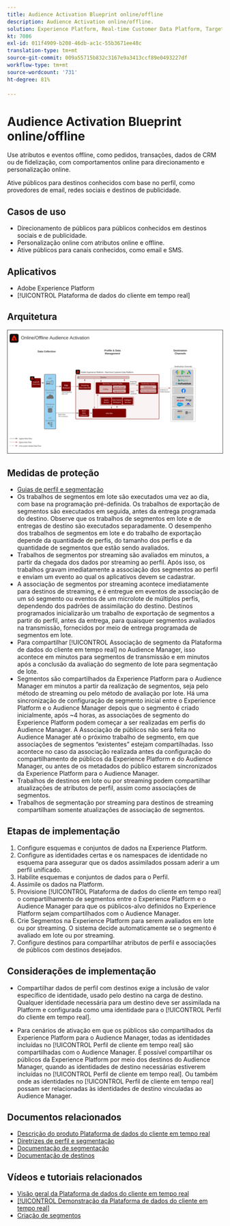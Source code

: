```yaml
---
title: Audience Activation Blueprint online/offline
description: Audience Activation online/offline.
solution: Experience Platform, Real-time Customer Data Platform, Target, Audience Manager, Analytics, Experience Cloud Services, Data Collection
kt: 7086
exl-id: 011f4909-b208-46db-ac1c-55b3671ee48c
translation-type: tm+mt
source-git-commit: 009a55715b832c3167e9a3413ccf89e0493227df
workflow-type: tm+mt
source-wordcount: '731'
ht-degree: 81%

---
```


# Audience Activation Blueprint online/offline

Use atributos e eventos offline, como pedidos, transações, dados de CRM ou de fidelização, com comportamentos online para direcionamento e personalização online.

Ative públicos para destinos conhecidos com base no perfil, como provedores de email, redes sociais e destinos de publicidade.

## Casos de uso

* Direcionamento de públicos para públicos conhecidos em destinos sociais e de publicidade.
* Personalização online com atributos online e offline.
* Ative públicos para canais conhecidos, como email e SMS.

## Aplicativos

* Adobe Experience Platform
* [!UICONTROL Plataforma de dados do cliente em tempo real]

## Arquitetura

<img src="assets/onoff.svg" alt="Arquitetura de referência para o Blueprint de Audience Activation online/offline" style="border:1px solid #4a4a4a" />

## Medidas de proteção

* [Guias de perfil e segmentação](https://experienceleague.adobe.com/docs/experience-platform/profile/guardrails.html?lang=pt-BR)
* Os trabalhos de segmentos em lote são executados uma vez ao dia, com base na programação pré-definida. Os trabalhos de exportação de segmentos são executados em seguida, antes da entrega programada do destino. Observe que os trabalhos de segmentos em lote e de entregas de destino são executados separadamente. O desempenho dos trabalhos de segmentos em lote e do trabalho de exportação depende da quantidade de perfis, do tamanho dos perfis e da quantidade de segmentos que estão sendo avaliados.
* Trabalhos de segmentos por streaming são avaliados em minutos, a partir da chegada dos dados por streaming ao perfil. Após isso, os trabalhos gravam imediatamente a associação dos segmentos ao perfil e enviam um evento ao qual os aplicativos devem se cadastrar.
* A associação de segmentos por streaming acontece imediatamente para destinos de streaming, e é entregue em eventos de associação de um só segmento ou eventos de um microlote de múltiplos perfis, dependendo dos padrões de assimilação do destino. Destinos programados inicializarão um trabalho de exportação de segmentos a partir do perfil, antes da entrega, para quaisquer segmentos avaliados na transmissão, fornecidos por meio de entrega programada de segmentos em lote.
* Para compartilhar [!UICONTROL Associação de segmento da Plataforma de dados do cliente em tempo real] no Audience Manager, isso acontece em minutos para segmentos de transmissão e em minutos após a conclusão da avaliação do segmento de lote para segmentação de lote.
* Segmentos são compartilhados da Experience Platform para o Audience Manager em minutos a partir da realização de segmentos, seja pelo método de streaming ou pelo método de avaliação por lote. Há uma sincronização de configuração de segmento inicial entre o Experience Platform e o Audience Manager depois que o segmento é criado inicialmente, após ~4 horas, as associações de segmento do Experience Platform podem começar a ser realizadas em perfis do Audience Manager. A Associação de públicos não será feita no Audience Manager até o próximo trabalho de segmento, em que associações de segmentos “existentes” estejam compartilhadas. Isso acontece no caso da associação realizada antes da configuração do compartilhamento de públicos da Experience Platform e do Audience Manager, ou antes de os metadados do público estarem sincronizados da Experience Platform para o Audience Manager.
* Trabalhos de destinos em lote ou por streaming podem compartilhar atualizações de atributos de perfil, assim como associações de segmentos.
* Trabalhos de segmentação por streaming para destinos de streaming compartilham somente atualizações de associação de segmentos.

## Etapas de implementação

1. Configure esquemas e conjuntos de dados na Experience Platform.
1. Configure as identidades certas e os namespaces de identidade no esquema para assegurar que os dados assimilados possam aderir a um perfil unificado.
1. Habilite esquemas e conjuntos de dados para o Perfil.
1. Assimile os dados na Platform.
1. Provisione [!UICONTROL Plataforma de dados do cliente em tempo real] o compartilhamento de segmentos entre o Experience Platform e o Audience Manager para que os públicos-alvo definidos no Experience Platform sejam compartilhados com o Audience Manager.
1. Crie Segmentos na Experience Platform para serem avaliados em lote ou por streaming. O sistema decide automaticamente se o segmento é avaliado em lote ou por streaming.
1. Configure destinos para compartilhar atributos de perfil e associações de públicos com destinos desejados.

## Considerações de implementação

* Compartilhar dados de perfil com destinos exige a inclusão de valor específico de identidade, usado pelo destino na carga de destino. Qualquer identidade necessária para um destino deve ser assimilada na Platform e configurada como uma identidade para o [!UICONTROL Perfil do cliente em tempo real].

* Para cenários de ativação em que os públicos são compartilhados da Experience Platform para o Audience Manager, todas as identidades incluídas no [!UICONTROL Perfil de cliente em tempo real] são compartilhadas com o Audience Manager. É possível compartilhar os públicos da Experience Platform por meio dos destinos do Audience Manager, quando as identidades de destino necessárias estiverem incluídas no [!UICONTROL Perfil de cliente em tempo real]. Ou também onde as identidades no [!UICONTROL Perfil de cliente em tempo real] possam ser relacionadas às identidades de destino vinculadas ao Audience Manager.

## Documentos relacionados

* [Descrição do produto Plataforma de dados do cliente em tempo real](https://helpx.adobe.com/br/legal/product-descriptions/real-time-customer-data-platform.html)
* [Diretrizes de perfil e segmentação](https://experienceleague.adobe.com/docs/experience-platform/profile/guardrails.html?lang=en)
* [Documentação de segmentação](https://experienceleague.adobe.com/docs/experience-platform/segmentation/api/streaming-segmentation.html?lang=pt-BR)
* [Documentação de destinos](https://experienceleague.adobe.com/docs/experience-platform/destinations/catalog/overview.html?lang=pt-BR)

## Vídeos e tutoriais relacionados

* [Visão geral da Plataforma de dados do cliente em tempo real](https://experienceleague.adobe.com/docs/platform-learn/tutorials/application-services/rtcdp/understanding-the-real-time-customer-data-platform.html?lang=pt-BR)
* [[!UICONTROL Demonstração da Plataforma de dados do cliente em tempo real]](https://experienceleague.adobe.com/docs/platform-learn/tutorials/application-services/rtcdp/demo.html?lang=pt-BR)
* [Criação de segmentos](https://experienceleague.adobe.com/docs/platform-learn/tutorials/segments/create-segments.html?lang=pt-BR)
